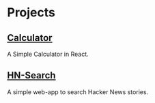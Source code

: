# Projects


## [Calculator](https://github.com/anujparekh18/Calculator)

A Simple Calculator in React.

## [HN-Search](https://github.com/anujparekh18/HN-search)

A simple web-app to search Hacker News stories.
